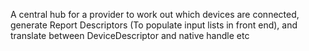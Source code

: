 ﻿A central hub for a provider to work out which devices are connected, generate Report Descriptors (To populate input lists in front end), and translate between DeviceDescriptor and native handle etc